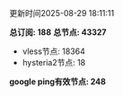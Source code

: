 更新时间2025-08-29 18:11:11

**总订阅: 188**
**总节点: 43327**
- vless节点: 18364
- hysteria2节点: 18

**google ping有效节点: 248**
